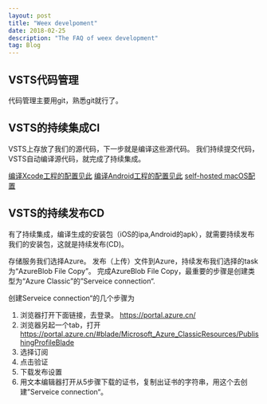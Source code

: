 ```yaml
---
layout: post
title: "Weex develpoment"
date: 2018-02-25 
description: "The FAQ of weex development"
tag: Blog
---   
```


VSTS代码管理
-----------

代码管理主要用git，熟悉git就行了。


VSTS的持续集成CI
---------------

VSTS上存放了我们的源代码，下一步就是编译这些源代码。
我们持续提交代码，VSTS自动编译源代码，就完成了持续集成。

[编译Xcode工程的配置见此](https://docs.microsoft.com/zh-cn/vsts/pipelines/tasks/build/xcode?view=vsts)
[编译Android工程的配置见此](https://docs.microsoft.com/zh-cn/vsts/pipelines/tasks/build/android-build?view=vsts)
[self-hosted macOS配置](https://docs.microsoft.com/zh-cn/vsts/pipelines/agents/v2-osx?view=vsts)


VSTS的持续发布CD
---------------

有了持续集成，编译生成的安装包（iOS的ipa,Android的apk），就需要持续发布我们的安装包，这就是持续发布(CD)。

存储服务我们选择Azure。
发布（上传）文件到Azure，持续发布我们选择的task为“AzureBlob File Copy”。
完成AzureBlob File Copy，最重要的步骤是创建类型为“Azure Classic”的”Serveice connection“.

创建Serveice connection“的几个步骤为

1. 浏览器打开下面链接，去登录。 
   https://portal.azure.cn/ 
2. 浏览器另起一个tab，打开
   https://portal.azure.cn/#blade/Microsoft_Azure_ClassicResources/PublishingProfileBlade
3. 选择订阅
4. 点击验证
5. 下载发布设置
6. 用文本编辑器打开从5步骤下载的证书，复制出证书的字符串，用这个去创建”Serveice connection“。